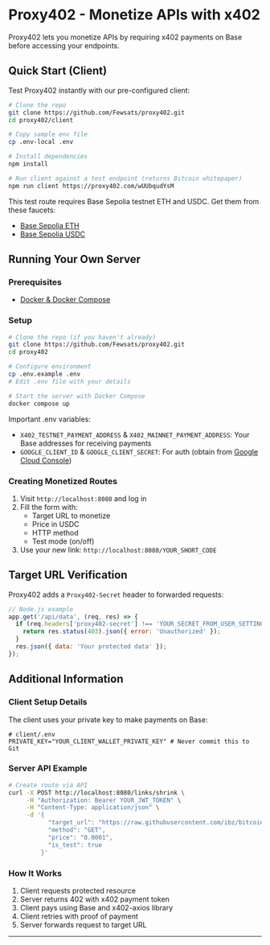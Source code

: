 # Proxy402 - Monetize APIs with x402

Proxy402 lets you monetize APIs by requiring x402 payments on Base before accessing your endpoints.

## Quick Start (Client)

Test Proxy402 instantly with our pre-configured client:

```bash
# Clone the repo
git clone https://github.com/Fewsats/proxy402.git
cd proxy402/client

# Copy sample env file
cp .env-local .env

# Install dependencies
npm install

# Run client against a test endpoint (returns Bitcoin whitepaper)
npm run client https://proxy402.com/wUUbqudYsM
```

This test route requires Base Sepolia testnet ETH and USDC. Get them from these faucets:
- [Base Sepolia ETH](https://portal.cdp.coinbase.com/products/faucet)
- [Base Sepolia USDC](https://faucet.circle.com/)

## Running Your Own Server

### Prerequisites

- [Docker & Docker Compose](https://docs.docker.com/engine/install/)

### Setup

```bash
# Clone the repo (if you haven't already)
git clone https://github.com/Fewsats/proxy402.git
cd proxy402

# Configure environment
cp .env.example .env
# Edit .env file with your details

# Start the server with Docker Compose
docker compose up
```

Important .env variables:
- `X402_TESTNET_PAYMENT_ADDRESS` & `X402_MAINNET_PAYMENT_ADDRESS`: Your Base addresses for receiving payments
- `GOOGLE_CLIENT_ID` & `GOOGLE_CLIENT_SECRET`: For auth (obtain from [Google Cloud Console](https://console.cloud.google.com/apis/credentials))

### Creating Monetized Routes

1. Visit `http://localhost:8080` and log in
2. Fill the form with:
   - Target URL to monetize
   - Price in USDC
   - HTTP method
   - Test mode (on/off)
3. Use your new link: `http://localhost:8080/YOUR_SHORT_CODE`

## Target URL Verification

Proxy402 adds a `Proxy402-Secret` header to forwarded requests:

```javascript
// Node.js example
app.get('/api/data', (req, res) => {
  if (req.headers['proxy402-secret'] !== 'YOUR_SECRET_FROM_USER_SETTINGS') {
    return res.status(403).json({ error: 'Unauthorized' });
  }
  res.json({ data: 'Your protected data' });
});
```

## Additional Information

### Client Setup Details

The client uses your private key to make payments on Base:

```dotenv
# client/.env
PRIVATE_KEY="YOUR_CLIENT_WALLET_PRIVATE_KEY" # Never commit this to Git
```

### Server API Example

```bash
# Create route via API
curl -X POST http://localhost:8080/links/shrink \
     -H "Authorization: Bearer YOUR_JWT_TOKEN" \
     -H "Content-Type: application/json" \
     -d '{
           "target_url": "https://raw.githubusercontent.com/ibz/bitcoin-whitepaper-markdown/refs/heads/master/bitcoin-whitepaper.md",
           "method": "GET",
           "price": "0.0001", 
           "is_test": true
         }'
```

### How It Works

1. Client requests protected resource
2. Server returns 402 with x402 payment token
3. Client pays using Base and x402-axios library
4. Client retries with proof of payment
5. Server forwards request to target URL

---
